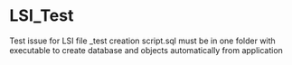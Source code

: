 # LSI_Test
Test issue for LSI
file _test creation script.sql must be in one folder with executable to create database and objects automatically from application
